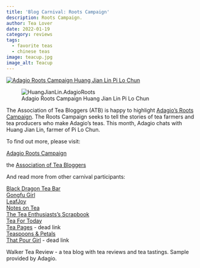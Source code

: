```yaml
---
title: 'Blog Carnival: Roots Campaign'
description: Roots Campaign.
author: Tea Lover
date: 2022-01-19
category: reviews
tags:
  - favorite teas
  - chinese teas
image: teacup.jpg
image_alt: Teacup
---
```


[![Adagio Roots Campaign Huang Jian Lin Pi Lo Chun](https://walkerteareview.com//wp-content/uploads/2011/08/HuangJianLin.AdagioRoots.jpg 'HuangJianLin.AdagioRoots')](https://www.adagio.com/roots_campaign/huang_jian_lin.html)

<!-- image -->
<figure>
    <img class="w-full rounded-lg" src="/img/HuangJianLin.AdagioRoots.jpg" alt="HuangJianLin.AdagioRoots">
    <figcaption>Adagio Roots Campaign Huang Jian Lin Pi Lo Chun</figcaption>
</figure>

The Association of Tea Bloggers (ATB) is happy to highlight [Adagio’s Roots Campaign](https://www.adagio.com/roots_campaign/huang_jian_lin.html). The Roots Campaign seeks to tell the stories of tea farmers and tea producers who make Adagio’s teas. This month, Adagio chats with Huang Jian Lin, farmer of Pi Lo Chun.

To find out more, please visit:

[Adagio Roots Campaign](https:://www.adagio.com/roots_campaign/huang_jian_lin.html)

the [Association of Tea Bloggers](https://teabloggers.com/)

And read more from other carnival participants:

[Black Dragon Tea Bar](https://blackdragonteabar.blogspot.com/2011/08/adagio-roots-pi-lo-chun.html)  
[Gongfu Girl](https://www.gongfugirl.com/2011/08/atb-blog-carnival-adagioteas-roots-campaign/)  
[LeafJoy](https://www.leafjoy.com/2011/08/review-pi-lo-chun-adagio-teas/)  
[Notes on Tea](https://notesontea.blogspot.com/2011/08/huang-jian-lins-pi-lo-chun-for-adagio.html)  
[The Tea Enthusiasts’s Scrapbook](https://www.theteaenthusiastsscrapbook.com/the-tea-enthusiasts-scra/2011/08/adagio-roots-campaign-pi-lo-chun.html)  
[Tea For Today](https://teafortoday.blogspot.com/2011/08/its-blog-carnival.html)  
[Tea Pages](https://teapages.blogspot.com/2011/08/atb-meets-adagio-roots.html) - dead link  
[Teaspoons & Petals](https://teaspoonsandpetals.typepad.com/teaspoons-petals/2011/08/tea-today-pi-lo-chun-green-tea.html)  
[That Pour Girl](https://www.thatpourgirltea.com/2011/08/adagios-pi-lo-chun.html) - dead link

Walker Tea Review - a tea blog with tea reviews and tea tastings.
Sample provided by Adagio.
